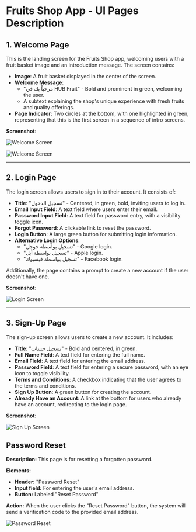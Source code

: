 # Fruits Shop App - UI Pages Description

## 1. Welcome Page

This is the landing screen for the Fruits Shop app, welcoming users with a fruit basket image and an introduction message. The screen contains:

- **Image**: A fruit basket displayed in the center of the screen.
- **Welcome Message**: 
  - "مرحباً بك في HUB Fruit" - Bold and prominent in green, welcoming the user.
  - A subtext explaining the shop's unique experience with fresh fruits and quality offerings.
- **Page Indicator**: Two circles at the bottom, with one highlighted in green, representing that this is the first screen in a sequence of intro screens.

**Screenshot**:

![Welcome Screen](https://github.com/user-attachments/assets/478d3be8-3275-4243-b049-0f6db05800a4)

![Welcome Screen](https://github.com/user-attachments/assets/c583eb3f-719f-45ab-83ba-73e3e4c669e0)

---

## 2. Login Page

The login screen allows users to sign in to their account. It consists of:

- **Title**: "تسجيل الدخول" - Centered, in green, bold, inviting users to log in.
- **Email Input Field**: A text field where users enter their email.
- **Password Input Field**: A text field for password entry, with a visibility toggle icon.
- **Forgot Password**: A clickable link to reset the password.
- **Login Button**: A large green button for submitting login information.
- **Alternative Login Options**:
  - "تسجيل بواسطة جوجل" - Google login.
  - "تسجيل بواسطة أبل" - Apple login.
  - "تسجيل بواسطة فيسبوك" - Facebook login.
  
Additionally, the page contains a prompt to create a new account if the user doesn't have one.

**Screenshot**:

![Login Screen](https://github.com/user-attachments/assets/b16d9e86-60d6-46f0-98c8-c4cc822d6f8c)


---

## 3. Sign-Up Page

The sign-up screen allows users to create a new account. It includes:

- **Title**: "تسجيل حساب" - Bold and centered, in green.
- **Full Name Field**: A text field for entering the full name.
- **Email Field**: A text field for entering the email address.
- **Password Field**: A text field for entering a secure password, with an eye icon to toggle visibility.
- **Terms and Conditions**: A checkbox indicating that the user agrees to the terms and conditions.
- **Sign Up Button**: A green button for creating the account.
- **Already Have an Account**: A link at the bottom for users who already have an account, redirecting to the login page.

**Screenshot**:

![Sign Up Screen](https://github.com/user-attachments/assets/52bad5b2-bac5-49cd-b450-d2a62ad4ea10)

## Password Reset

**Description:**
This page is for resetting a forgotten password.

**Elements:**

* **Header:** "Password Reset"
* **Input field:** For entering the user's email address.
* **Button:** Labeled "Reset Password"

**Action:**
When the user clicks the "Reset Password" button, the system will send a verification code to the provided email address.

![Password Reset](https://github.com/user-attachments/assets/bb7504b2-c497-4526-a20b-7beba53ea577)

